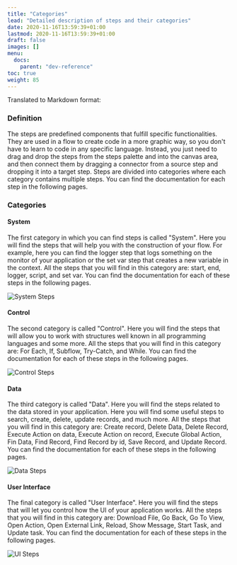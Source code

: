 ```yaml
---
title: "Categories"
lead: "Detailed description of steps and their categories"
date: 2020-11-16T13:59:39+01:00
lastmod: 2020-11-16T13:59:39+01:00
draft: false
images: []
menu:
  docs:
    parent: "dev-reference"
toc: true
weight: 85
---
```

Translated to Markdown format:

### Definition

The steps are predefined components that fulfill specific functionalities. They are used in a flow to create code in a more graphic way, so you don't have to learn to code in any specific language. Instead, you just need to drag and drop the steps from the steps palette and into the canvas area, and then connect them by dragging a connector from a source step and dropping it into a target step. Steps are divided into categories where each category contains multiple steps. You can find the documentation for each step in the following pages.

### Categories

#### System

The first category in which you can find steps is called "System". Here you will find the steps that will help you with the construction of your flow. For example, here you can find the logger step that logs something on the monitor of your application or the set var step that creates a new variable in the context. All the steps that you will find in this category are: start, end, logger, script, and set var. You can find the documentation for each of these steps in the following pages.

![System Steps](/images/vendor/flows/system_steps.png)

#### Control

The second category is called "Control". Here you will find the steps that will allow you to work with structures well known in all programming languages and some more. All the steps that you will find in this category are: For Each, If, Subflow, Try-Catch, and While. You can find the documentation for each of these steps in the following pages.

![Control Steps](/images/vendor/flows/control_steps.png)

#### Data

The third category is called "Data". Here you will find the steps related to the data stored in your application. Here you will find some useful steps to search, create, delete, update records, and much more. All the steps that you will find in this category are: Create record, Delete Data, Delete Record, Execute Action on data, Execute Action on record, Execute Global Action, Fin Data, Find Record, Find Record by id, Save Record, and Update Record. You can find the documentation for each of these steps in the following pages.

![Data Steps](/images/vendor/flows/data_steps.png)

#### User Interface

The final category is called "User Interface". Here you will find the steps that will let you control how the UI of your application works. All the steps that you will find in this category are: Download File, Go Back, Go To View, Open Action, Open External Link, Reload, Show Message, Start Task, and Update task. You can find the documentation for each of these steps in the following pages.

![UI Steps](/images/vendor/flows/ui_steps.png)

